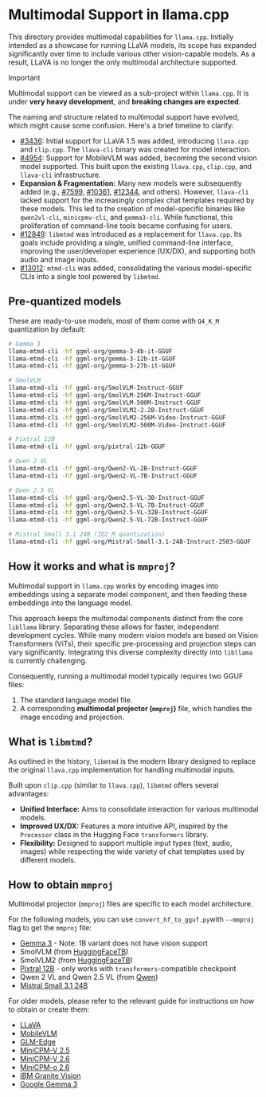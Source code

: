 # Multimodal Support in llama.cpp

This directory provides multimodal capabilities for `llama.cpp`. Initially intended as a showcase for running LLaVA models, its scope has expanded significantly over time to include various other vision-capable models. As a result, LLaVA is no longer the only multimodal architecture supported.

> [!IMPORTANT]
>
> Multimodal support can be viewed as a sub-project within `llama.cpp`. It is under **very heavy development**, and **breaking changes are expected**.

The naming and structure related to multimodal support have evolved, which might cause some confusion. Here's a brief timeline to clarify:

- [#3436](https://github.com/ggml-org/llama.cpp/pull/3436): Initial support for LLaVA 1.5 was added, introducing `llava.cpp` and `clip.cpp`. The `llava-cli` binary was created for model interaction.
- [#4954](https://github.com/ggml-org/llama.cpp/pull/4954): Support for MobileVLM was added, becoming the second vision model supported. This built upon the existing `llava.cpp`, `clip.cpp`, and `llava-cli` infrastructure.
- **Expansion & Fragmentation:** Many new models were subsequently added (e.g., [#7599](https://github.com/ggml-org/llama.cpp/pull/7599), [#10361](https://github.com/ggml-org/llama.cpp/pull/10361), [#12344](https://github.com/ggml-org/llama.cpp/pull/12344), and others). However, `llava-cli` lacked support for the increasingly complex chat templates required by these models. This led to the creation of model-specific binaries like `qwen2vl-cli`, `minicpmv-cli`, and `gemma3-cli`. While functional, this proliferation of command-line tools became confusing for users.
- [#12849](https://github.com/ggml-org/llama.cpp/pull/12849): `libmtmd` was introduced as a replacement for `llava.cpp`. Its goals include providing a single, unified command-line interface, improving the user/developer experience (UX/DX), and supporting both audio and image inputs.
- [#13012](https://github.com/ggml-org/llama.cpp/pull/13012): `mtmd-cli` was added, consolidating the various model-specific CLIs into a single tool powered by `libmtmd`.

## Pre-quantized models

These are ready-to-use models, most of them come with `Q4_K_M` quantization by default:

```sh
# Gemma 3
llama-mtmd-cli -hf ggml-org/gemma-3-4b-it-GGUF
llama-mtmd-cli -hf ggml-org/gemma-3-12b-it-GGUF
llama-mtmd-cli -hf ggml-org/gemma-3-27b-it-GGUF

# SmolVLM
llama-mtmd-cli -hf ggml-org/SmolVLM-Instruct-GGUF
llama-mtmd-cli -hf ggml-org/SmolVLM-256M-Instruct-GGUF
llama-mtmd-cli -hf ggml-org/SmolVLM-500M-Instruct-GGUF
llama-mtmd-cli -hf ggml-org/SmolVLM2-2.2B-Instruct-GGUF
llama-mtmd-cli -hf ggml-org/SmolVLM2-256M-Video-Instruct-GGUF
llama-mtmd-cli -hf ggml-org/SmolVLM2-500M-Video-Instruct-GGUF

# Pixtral 12B
llama-mtmd-cli -hf ggml-org/pixtral-12b-GGUF

# Qwen 2 VL
llama-mtmd-cli -hf ggml-org/Qwen2-VL-2B-Instruct-GGUF
llama-mtmd-cli -hf ggml-org/Qwen2-VL-7B-Instruct-GGUF

# Qwen 2.5 VL
llama-mtmd-cli -hf ggml-org/Qwen2.5-VL-3B-Instruct-GGUF
llama-mtmd-cli -hf ggml-org/Qwen2.5-VL-7B-Instruct-GGUF
llama-mtmd-cli -hf ggml-org/Qwen2.5-VL-32B-Instruct-GGUF
llama-mtmd-cli -hf ggml-org/Qwen2.5-VL-72B-Instruct-GGUF

# Mistral Small 3.1 24B (IQ2_M quantization)
llama-mtmd-cli -hf ggml-org/Mistral-Small-3.1-24B-Instruct-2503-GGUF
```

## How it works and what is `mmproj`?

Multimodal support in `llama.cpp` works by encoding images into embeddings using a separate model component, and then feeding these embeddings into the language model.

This approach keeps the multimodal components distinct from the core `libllama` library. Separating these allows for faster, independent development cycles. While many modern vision models are based on Vision Transformers (ViTs), their specific pre-processing and projection steps can vary significantly. Integrating this diverse complexity directly into `libllama` is currently challenging.

Consequently, running a multimodal model typically requires two GGUF files:
1.  The standard language model file.
2.  A corresponding **multimodal projector (`mmproj`)** file, which handles the image encoding and projection.

## What is `libmtmd`?

As outlined in the history, `libmtmd` is the modern library designed to replace the original `llava.cpp` implementation for handling multimodal inputs.

Built upon `clip.cpp` (similar to `llava.cpp`), `libmtmd` offers several advantages:
- **Unified Interface:** Aims to consolidate interaction for various multimodal models.
- **Improved UX/DX:** Features a more intuitive API, inspired by the `Processor` class in the Hugging Face `transformers` library.
- **Flexibility:** Designed to support multiple input types (text, audio, images) while respecting the wide variety of chat templates used by different models.

## How to obtain `mmproj`

Multimodal projector (`mmproj`) files are specific to each model architecture.

For the following models, you can use `convert_hf_to_gguf.py`with `--mmproj` flag to get the `mmproj` file:
- [Gemma 3](https://huggingface.co/collections/google/gemma-3-release-67c6c6f89c4f76621268bb6d) - Note: 1B variant does not have vision support
- SmolVLM (from [HuggingFaceTB](https://huggingface.co/HuggingFaceTB))
- SmolVLM2 (from [HuggingFaceTB](https://huggingface.co/HuggingFaceTB))
- [Pixtral 12B](https://huggingface.co/mistral-community/pixtral-12b) - only works with `transformers`-compatible checkpoint
- Qwen 2 VL and Qwen 2.5 VL (from [Qwen](https://huggingface.co/Qwen))
- [Mistral Small 3.1 24B](https://huggingface.co/mistralai/Mistral-Small-3.1-24B-Instruct-2503)

For older models, please refer to the relevant guide for instructions on how to obtain or create them:

- [LLaVA](../../docs/multimodal/llava.md)
- [MobileVLM](../../docs/multimodal/MobileVLM.md)
- [GLM-Edge](../../docs/multimodal/glmedge.md)
- [MiniCPM-V 2.5](../../docs/multimodal/minicpmv2.5.md)
- [MiniCPM-V 2.6](../../docs/multimodal/minicpmv2.6.md)
- [MiniCPM-o 2.6](../../docs/multimodal/minicpmo2.6.md)
- [IBM Granite Vision](../../docs/multimodal/granitevision.md)
- [Google Gemma 3](../../docs/multimodal/gemma3.md)
